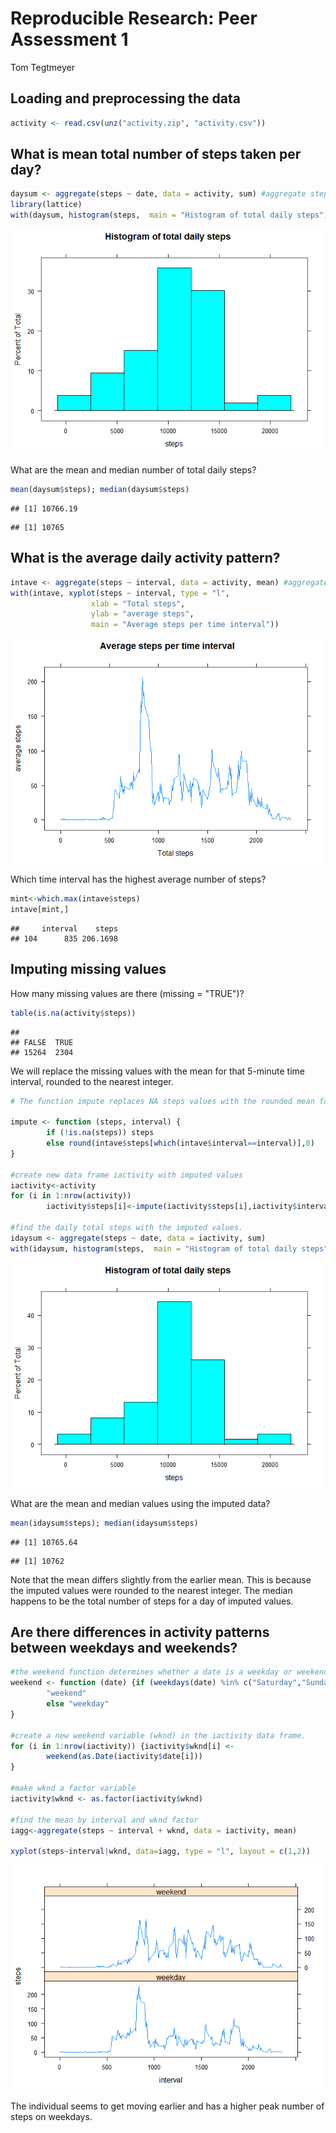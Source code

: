 # Reproducible Research: Peer Assessment 1
Tom Tegtmeyer  


## Loading and preprocessing the data

```r
activity <- read.csv(unz("activity.zip", "activity.csv"))
```

## What is mean total number of steps taken per day?


```r
daysum <- aggregate(steps ~ date, data = activity, sum) #aggregate steps by date
library(lattice)
with(daysum, histogram(steps,  main = "Histogram of total daily steps"))
```

![](PA1_template_files/figure-html/unnamed-chunk-2-1.png)

What are the mean and median number of total daily steps?

```r
mean(daysum$steps); median(daysum$steps)
```

```
## [1] 10766.19
```

```
## [1] 10765
```

## What is the average daily activity pattern?

```r
intave <- aggregate(steps ~ interval, data = activity, mean) #aggregate steps by interval
with(intave, xyplot(steps ~ interval, type = "l", 
                  xlab = "Total steps", 
                  ylab = "average steps", 
                  main = "Average steps per time interval"))
```

![](PA1_template_files/figure-html/unnamed-chunk-4-1.png)

Which time interval has the highest average number of steps? 


```r
mint<-which.max(intave$steps)
intave[mint,]
```

```
##     interval    steps
## 104      835 206.1698
```
## Imputing missing values
How many missing values are there (missing = "TRUE")?

```r
table(is.na(activity$steps))
```

```
## 
## FALSE  TRUE 
## 15264  2304
```

We will replace the missing values with the mean for that 5-minute time interval, rounded to the nearest integer.


```r
# The function impute replaces NA steps values with the rounded mean for the same time interval (using the intave table from above)

impute <- function (steps, interval) {
        if (!is.na(steps)) steps 
        else round(intave$steps[which(intave$interval==interval)],0)
}

#create new data frame iactivity with imputed values
iactivity<-activity
for (i in 1:nrow(activity)) 
        iactivity$steps[i]<-impute(iactivity$steps[i],iactivity$interval[i])

#find the daily total steps with the imputed values.
idaysum <- aggregate(steps ~ date, data = iactivity, sum)
with(idaysum, histogram(steps,  main = "Histogram of total daily steps"))
```

![](PA1_template_files/figure-html/unnamed-chunk-7-1.png)

What are the mean and median values using the imputed data?


```r
mean(idaysum$steps); median(idaysum$steps)
```

```
## [1] 10765.64
```

```
## [1] 10762
```

Note that the mean differs slightly from the earlier mean. This is because the imputed values were rounded to the nearest integer. The median happens to be the total number of steps for a day of imputed values.

## Are there differences in activity patterns between weekdays and weekends?

```r
#the weekend function determines whether a date is a weekday or weekend.
weekend <- function (date) {if (weekdays(date) %in% c("Saturday","Sunday"))
        "weekend"
        else "weekday"
}

#create a new weekend variable (wknd) in the iactivity data frame.
for (i in 1:nrow(iactivity)) {iactivity$wknd[i] <-
        weekend(as.Date(iactivity$date[i]))
}

#make wknd a factor variable 
iactivity$wknd <- as.factor(iactivity$wknd)

#find the mean by interval and wknd factor
iagg<-aggregate(steps ~ interval + wknd, data = iactivity, mean)

xyplot(steps~interval|wknd, data=iagg, type = "l", layout = c(1,2))
```

![](PA1_template_files/figure-html/unnamed-chunk-9-1.png)

The individual seems to get moving earlier and has a higher peak number of steps on weekdays.
